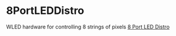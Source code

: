 # 8PortLEDDistro
WLED hardware for controlling 8 strings of pixels
[8 Port LED Distro](./8_Port_LED_Distro_V1_sm.jpg)
